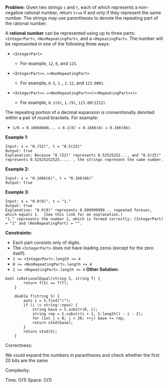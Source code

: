 **Problem:**
Given two strings `s` and `t`, each of which represents a non-negative rational number, return `true` if and only if they represent the same number. The strings may use parentheses to denote the repeating part of the rational number.

A **rational number** can be represented using up to three parts: `<IntegerPart>`, `<NonRepeatingPart>`, and a `<RepeatingPart>`. The number will be represented in one of the following three ways:

- ```
  <IntegerPart>
  ```

  - For example, `12`, `0`, and `123`.

- ```
  <IntegerPart><.><NonRepeatingPart>
  ```

  - For example, `0.5`, `1.`, `2.12`, and `123.0001`.

- ```
  <IntegerPart><.><NonRepeatingPart><(><RepeatingPart><)>
  ```

  - For example, `0.1(6)`, `1.(9)`, `123.00(1212)`.

The repeating portion of a decimal expansion is conventionally denoted within a pair of round brackets. For example:

- `1/6 = 0.16666666... = 0.1(6) = 0.1666(6) = 0.166(66)`.

 

**Example 1:**

```
Input: s = "0.(52)", t = "0.5(25)"
Output: true
Explanation: Because "0.(52)" represents 0.52525252..., and "0.5(25)" represents 0.52525252525..... , the strings represent the same number.
```

**Example 2:**

```
Input: s = "0.1666(6)", t = "0.166(66)"
Output: true
```

**Example 3:**

```
Input: s = "0.9(9)", t = "1."
Output: true
Explanation: "0.9(9)" represents 0.999999999... repeated forever, which equals 1.  [See this link for an explanation.]
"1." represents the number 1, which is formed correctly: (IntegerPart) = "1" and (NonRepeatingPart) = "".
```

 

**Constraints:**

- Each part consists only of digits.
- The `<IntegerPart>` does not have leading zeros (except for the zero itself).
- `1 <= <IntegerPart>.length <= 4`
- `0 <= <NonRepeatingPart>.length <= 4`
- `1 <= <RepeatingPart>.length <= 4`
**Other Solution:**
```
bool isRationalEqual(string S, string T) {
        return f(S) == f(T);
    }

    double f(string S) {
        auto i = S.find("(");
        if (i != string::npos) {
            string base = S.substr(0, i);
            string rep = S.substr(i + 1, S.length() - i - 2);
            for (int j = 0; j < 20; ++j) base += rep;
            return stod(base);
        }
        return stod(S);
    }
```
Correctness:

We could expand the numbers in parantheses and check whether the first 20 bits are the same

Complexity:

Time: O(1)
Space: O(1)